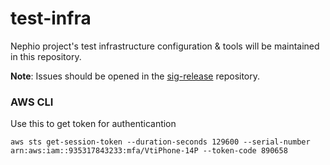 # test-infra

Nephio project's test infrastructure configuration &amp; tools will be maintained in this repository.

**Note**: Issues should be opened in the [sig-release](https://github.com/nephio-project/sig-release)
repository.

### AWS CLI

Use this to get token for authenticantion

`aws sts get-session-token --duration-seconds 129600 --serial-number arn:aws:iam::935317843233:mfa/VtiPhone-14P --token-code 890658`
